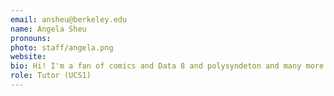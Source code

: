 ```yaml
---
email: ansheu@berkeley.edu
name: Angela Sheu
pronouns:
photo: staff/angela.png
website:
bio: Hi! I'm a fan of comics and Data 8 and polysyndeton and many more things too. :)
role: Tutor (UCS1)
---
```

